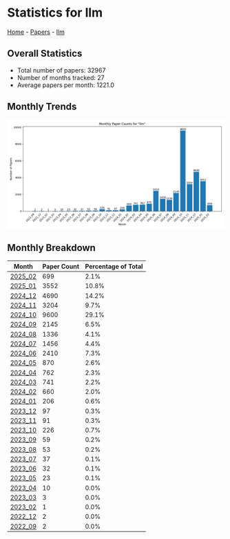 # Statistics for llm

[Home](https://lixin97.github.io/arXivRadar) - [Papers](https://lixin97.github.io/arXivRadar/papers) - [llm](https://lixin97.github.io/arXivRadar/papers/llm)

## Overall Statistics

- Total number of papers: 32967
- Number of months tracked: 27
- Average papers per month: 1221.0

## Monthly Trends

![Monthly Paper Counts](monthly_stats.png)

## Monthly Breakdown

| Month | Paper Count | Percentage of Total |
| --- | --- | --- |
| [2025_02](./2025_02/papers_1.md) | 699 | 2.1% |
| [2025_01](./2025_01/papers_1.md) | 3552 | 10.8% |
| [2024_12](./2024_12/papers_1.md) | 4690 | 14.2% |
| [2024_11](./2024_11/papers_1.md) | 3204 | 9.7% |
| [2024_10](./2024_10/papers_1.md) | 9600 | 29.1% |
| [2024_09](./2024_09/papers_1.md) | 2145 | 6.5% |
| [2024_08](./2024_08/papers_1.md) | 1336 | 4.1% |
| [2024_07](./2024_07/papers_1.md) | 1456 | 4.4% |
| [2024_06](./2024_06/papers_1.md) | 2410 | 7.3% |
| [2024_05](./2024_05/papers_1.md) | 870 | 2.6% |
| [2024_04](./2024_04/papers_1.md) | 762 | 2.3% |
| [2024_03](./2024_03/papers_1.md) | 741 | 2.2% |
| [2024_02](./2024_02/papers_1.md) | 660 | 2.0% |
| [2024_01](./2024_01/papers_1.md) | 206 | 0.6% |
| [2023_12](./2023_12/papers_1.md) | 97 | 0.3% |
| [2023_11](./2023_11/papers_1.md) | 91 | 0.3% |
| [2023_10](./2023_10/papers_1.md) | 226 | 0.7% |
| [2023_09](./2023_09/papers_1.md) | 59 | 0.2% |
| [2023_08](./2023_08/papers_1.md) | 53 | 0.2% |
| [2023_07](./2023_07/papers_1.md) | 37 | 0.1% |
| [2023_06](./2023_06/papers_1.md) | 32 | 0.1% |
| [2023_05](./2023_05/papers_1.md) | 23 | 0.1% |
| [2023_04](./2023_04/papers_1.md) | 10 | 0.0% |
| [2023_03](./2023_03/papers_1.md) | 3 | 0.0% |
| [2023_02](./2023_02/papers_1.md) | 1 | 0.0% |
| [2022_12](./2022_12/papers_1.md) | 2 | 0.0% |
| [2022_09](./2022_09/papers_1.md) | 2 | 0.0% |
